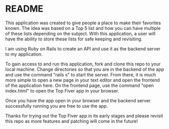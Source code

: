 # README

This application was created to give people a place to make their favorites known. The idea was based on a Top 5 list and how you can have multiple of these lists depending on the subject. With this application, a user will have the ability to store these lists for safe keeping and revisiting. 

I am using Ruby on Rails to create an API and use it as the backend server to my application. 

To gain access to and run this application, fork and clone this repo to your local machine. Change directories so that you are in the backend of the app and use the command "rails s" to start the server. From there, it is much more simple to open a new page in your text editor and open the frontend of the application here. On the frontend page, use the command 
"open index.html" to open the Top Fiver app in your browser. 

Once you have the app open in your browser and the backend server successfully running you are free to use the app. 

Thanks for trying out the Top Fiver app in its early stages and please revisit this repo as more features and patching will come in the future!

